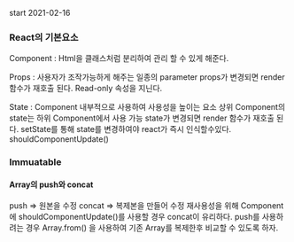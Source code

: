 start 2021-02-16

### React의 기본요소
Component : Html을 클래스처럼 분리하여 관리 할 수 있게 해준다.

Props : 사용자가 조작가능하게 해주는 일종의 parameter
        props가 변경되면 render 함수가 재호출 된다.
        Read-only 속성을 지닌다.

State : Component 내부적으로 사용하여 사용성을 높이는 요소
        상위 Component의 state는 하위 Component에서 사용 가능
        state가 변경되면 render 함수가 재호출 된다.
        setState를 통해 state를 변경하여야 react가 즉시 인식할수있다.
shouldComponentUpdate()
### Immuatable
#### Array의 push와 concat
push => 원본을 수정
concat => 복제본을 만들어 수정
재사용성을 위해 Component에 shouldComponentUpdate()를 사용할 경우
concat이 유리하다.
push를 사용하려는 경우 Array.from() 을 사용하여 기존 Array를 복제한후
비교할 수 있도록 하자.


